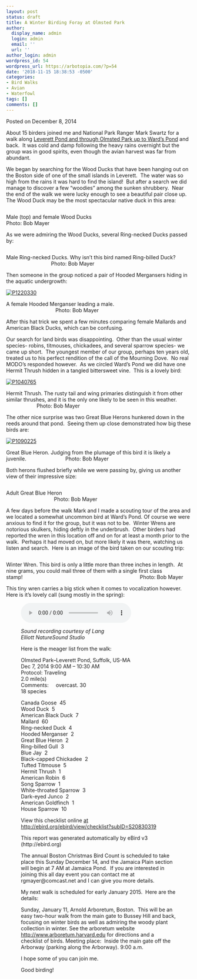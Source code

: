 ```yaml
---
layout: post
status: draft
title: A Winter Birding Foray at Olmsted Park
author:
  display_name: admin
  login: admin
  email: ''
  url: ''
author_login: admin
wordpress_id: 54
wordpress_url: https://arbotopia.com/?p=54
date: '2018-11-15 18:38:53 -0500'
categories:
- Bird Walks
- Avian
- Waterfowl
tags: []
comments: []
---
```




<p>Posted on December 8, 2014</a></p>





<p>About 15 birders joined me and National Park Ranger Mark Swartz for a walk along&nbsp;<a href="https://web.archive.org/web/20150113012755/https://www.google.com/maps/place/Olmsted+Park/@42.3251659,-71.1152747,16z/data=!4m2!3m1!1s0x89e3799e7cec8f07:0x23a597f711bb181f">Leverett Pond and through Olmsted Park up to Ward&rsquo;s Pond</a>&nbsp;and back.&nbsp; It was cold and damp following the heavy rains overnight but the group was in good spirits, even though the avian harvest was far from abundant.</p>





<p>We began by searching for the Wood Ducks that have been hanging out on the Boston side of one of the small islands in Leverett.&nbsp; The water was so high from the rains it was hard to find the island!&nbsp; But after a search we did manage to discover a few &ldquo;woodies&rdquo; among the sunken shrubbery.&nbsp; Near the end of the walk we were lucky enough to see a beautiful pair close up.&nbsp; The Wood Duck may be the most spectacular native duck in this area:</p>


<p><!-- wp:image {"id":288} --></p>
 <img src="/images/2018/11/P1110518.jpg" alt="" class="wp-image-288"/> 





<p>Male (top) and female Wood Ducks&nbsp;&nbsp;&nbsp;&nbsp;&nbsp;&nbsp;&nbsp;&nbsp;&nbsp;&nbsp;&nbsp;&nbsp;&nbsp;&nbsp;&nbsp;&nbsp;&nbsp;&nbsp;&nbsp;&nbsp;&nbsp;&nbsp;&nbsp;&nbsp;&nbsp;&nbsp;&nbsp;&nbsp;&nbsp;&nbsp;&nbsp;&nbsp;&nbsp;&nbsp;&nbsp;&nbsp;&nbsp;&nbsp;&nbsp;&nbsp;&nbsp;&nbsp;&nbsp;&nbsp;&nbsp;&nbsp;&nbsp;&nbsp;&nbsp;&nbsp;&nbsp;&nbsp;&nbsp;&nbsp;&nbsp;&nbsp;&nbsp;&nbsp;&nbsp;&nbsp;&nbsp;&nbsp;&nbsp;&nbsp;&nbsp;&nbsp;&nbsp;&nbsp; Photo: Bob Mayer</p>





<p>As we were admiring the Wood Ducks, several Ring-necked Ducks passed by:</p>


<p><!-- wp:image {"id":289} --></p>
 <img src="/images/2018/11/P1070671.jpg" alt="" class="wp-image-289"/> 





<p>Male Ring-necked Ducks. Why isn&rsquo;t this bird named Ring-billed Duck?&nbsp; &nbsp; &nbsp; &nbsp; &nbsp; &nbsp; &nbsp; &nbsp; &nbsp; &nbsp; &nbsp; &nbsp; &nbsp; &nbsp; &nbsp; &nbsp; &nbsp; &nbsp; &nbsp; &nbsp; &nbsp;Photo: Bob Mayer</p>





<p>Then someone in the group noticed a pair of Hooded Mergansers hiding in the aquatic undergrowth:</p>


<p><!-- wp:image {"id":938,"linkDestination":"custom"} --></p>
 <a href="https://web.archive.org/web/20150113012755/http://www.arbotopia.com/wp-content/uploads/2014/12/P1220330.jpg"><img src="https://web.archive.org/web/20150113012755im_/http://www.arbotopia.com/wp-content/uploads/2014/12/P1220330.jpg" alt="P1220330" class="wp-image-938"/></a> 





<p>A female Hooded Merganser leading a male. &nbsp; &nbsp; &nbsp; &nbsp; &nbsp; &nbsp; &nbsp; &nbsp; &nbsp; &nbsp; &nbsp; &nbsp; &nbsp; &nbsp; &nbsp; &nbsp; &nbsp; &nbsp; &nbsp; &nbsp; &nbsp; &nbsp; &nbsp; &nbsp; &nbsp; &nbsp; &nbsp; &nbsp; &nbsp; &nbsp; &nbsp; &nbsp; &nbsp; &nbsp; &nbsp; &nbsp; &nbsp; &nbsp; &nbsp; &nbsp; &nbsp; &nbsp; &nbsp; Photo: Bob Mayer</p>





<p>After this hat trick we spent a few minutes comparing female Mallards and American Black Ducks, which can be confusing.</p>





<p>Our search for land birds was disappointing.&nbsp; Other than the usual winter species- robins, titmouses, chickadees, and several sparrow species- we came up short.&nbsp; The youngest member of our group, perhaps ten years old,&nbsp; treated us to his perfect rendition of the call of the Mourning Dove.&nbsp; No real MODO&rsquo;s responded however.&nbsp; As we circled Ward&rsquo;s Pond we did have one Hermit Thrush hidden in a tangled bittersweet vine.&nbsp; This is a lovely bird:</p>


<p><!-- wp:image {"id":943,"linkDestination":"custom"} --></p>
 <a href="https://web.archive.org/web/20150113012755/http://www.arbotopia.com/wp-content/uploads/2014/12/P1040765.jpg"><img src="https://web.archive.org/web/20150113012755im_/http://www.arbotopia.com/wp-content/uploads/2014/12/P1040765.jpg" alt="P1040765" class="wp-image-943"/></a> 





<p>Hermit Thrush. The rusty tail and wing primaries distinguish it from other similar thrushes, and it is the only one likely to be seen in this weather.&nbsp; &nbsp; &nbsp; &nbsp; &nbsp; &nbsp; &nbsp; &nbsp; &nbsp; &nbsp; &nbsp; &nbsp; &nbsp; &nbsp; &nbsp; &nbsp;Photo: Bob Mayer</p>





<p>The other nice surprise was two Great Blue Herons hunkered down in the reeds around that pond.&nbsp; Seeing them up close demonstrated how big these birds are:</p>


<p><!-- wp:image {"id":946,"linkDestination":"custom"} --></p>
 <a href="https://web.archive.org/web/20150113012755/http://www.arbotopia.com/wp-content/uploads/2014/12/P1090225.jpg"><img src="https://web.archive.org/web/20150113012755im_/http://www.arbotopia.com/wp-content/uploads/2014/12/P1090225.jpg" alt="P1090225" class="wp-image-946"/></a> 





<p>Great Blue Heron. Judging from the plumage of this bird it is likely a juvenile.&nbsp;&nbsp;&nbsp;&nbsp;&nbsp;&nbsp;&nbsp;&nbsp;&nbsp;&nbsp;&nbsp;&nbsp;&nbsp;&nbsp;&nbsp;&nbsp;&nbsp;&nbsp;&nbsp;&nbsp;&nbsp;&nbsp;&nbsp;&nbsp;&nbsp;&nbsp; Photo: Bob Mayer</p>





<p>Both herons flushed briefly while we were passing by, giving us another view of their impressive size:</p>


<p><!-- wp:image {"id":290} --></p>
 <img src="/images/2018/11/P1080665_1.jpg" alt="" class="wp-image-290"/> 





<p>Adult Great Blue Heron&nbsp; &nbsp; &nbsp; &nbsp; &nbsp; &nbsp; &nbsp; &nbsp; &nbsp; &nbsp; &nbsp; &nbsp; &nbsp; &nbsp; &nbsp; &nbsp; &nbsp; &nbsp; &nbsp; &nbsp; &nbsp; &nbsp; &nbsp; &nbsp; &nbsp; &nbsp; &nbsp; &nbsp; &nbsp; &nbsp; &nbsp; &nbsp; &nbsp; &nbsp; &nbsp; &nbsp; &nbsp; &nbsp; &nbsp; &nbsp; &nbsp; &nbsp; &nbsp; &nbsp; &nbsp; &nbsp; &nbsp; &nbsp; &nbsp; &nbsp; &nbsp; &nbsp; &nbsp; &nbsp; &nbsp; &nbsp; &nbsp; &nbsp; &nbsp; &nbsp; &nbsp; &nbsp;Photo: Bob Mayer</p>





<p>A few days before the walk Mark and I made a scouting tour of the area and we located a somewhat uncommon bird at Ward&rsquo;s Pond. Of course we were anxious to find it for the group, but it was not to be.&nbsp; Winter Wrens are notorious skulkers, hiding deftly in the underbrush.&nbsp; Other birders had reported the wren in this location off and on for at least a month prior to the walk.&nbsp; Perhaps it had moved on, but more likely it was there, watching us listen and search.&nbsp; Here is an image of the bird taken on our scouting trip:</p>


<p><!-- wp:image {"id":287} --></p>
 <img src="/images/2018/11/P1090246-1.jpg" alt="" class="wp-image-287"/> 





<p>Winter Wren. This bird is only a little more than three inches in length.&nbsp; At nine grams, you could mail three of them with a single first class stamp!&nbsp;&nbsp;&nbsp;&nbsp;&nbsp;&nbsp;&nbsp;&nbsp;&nbsp;&nbsp;&nbsp;&nbsp;&nbsp;&nbsp;&nbsp;&nbsp;&nbsp;&nbsp;&nbsp;&nbsp;&nbsp;&nbsp;&nbsp;&nbsp;&nbsp;&nbsp;&nbsp;&nbsp;&nbsp;&nbsp;&nbsp;&nbsp;&nbsp;&nbsp;&nbsp;&nbsp;&nbsp;&nbsp;&nbsp;&nbsp;&nbsp;&nbsp;&nbsp;&nbsp;&nbsp;&nbsp;&nbsp;&nbsp;&nbsp;&nbsp;&nbsp;&nbsp;&nbsp;&nbsp;&nbsp;&nbsp;&nbsp;&nbsp;&nbsp;&nbsp;&nbsp;&nbsp;&nbsp;&nbsp;&nbsp;&nbsp;&nbsp;&nbsp;&nbsp;&nbsp;&nbsp;&nbsp;&nbsp;&nbsp;&nbsp;&nbsp;&nbsp;&nbsp;&nbsp;&nbsp; Photo: Bob Mayer</p>





<p>This tiny wren carries a big stick when it comes to vocalization however. Here is it&rsquo;s lovely call (sung mostly in the spring):</p>


<p><!-- wp:audio {"id":286} --></p>
<figure class="wp-block-audio"><audio controls src="/images/2018/11/2-84-Winter-Wren.wav"></audio> 
<p><!-- /wp:audio --></p>



<p><em>Sound recording courtesy of Lang<br />
Elliott NatureSound Studio</em>&nbsp;</p>





<p>Here is the meager list from the walk:</p>





<p>Olmsted Park&ndash;Leverett Pond, Suffolk, US-MA<br>Dec 7, 2014 9:00 AM &ndash; 10:30 AM<br>Protocol: Traveling<br>2.0 mile(s)<br>Comments:&nbsp;&nbsp;&nbsp;&nbsp; overcast. 30<br>18 species</p>





<p>Canada Goose&nbsp; 45<br>Wood Duck&nbsp; 5<br>American Black Duck&nbsp; 7<br>Mallard&nbsp; 60<br>Ring-necked Duck&nbsp; 4<br>Hooded Merganser&nbsp; 2<br>Great Blue Heron&nbsp; 2<br>Ring-billed Gull&nbsp; 3<br>Blue Jay&nbsp; 2<br>Black-capped Chickadee&nbsp; 2<br>Tufted Titmouse&nbsp; 5<br>Hermit Thrush&nbsp; 1<br>American Robin&nbsp; 6<br>Song Sparrow&nbsp; 1<br>White-throated Sparrow&nbsp; 3<br>Dark-eyed Junco&nbsp; 2<br>American Goldfinch&nbsp; 1<br>House Sparrow&nbsp; 10</p>





<p>View this checklist online <a href="https://ebird.org/view/checklist/S20830319">at http://ebird.org/ebird/view/checklist?subID=S20830319</a></p>





<p>This report was generated automatically by eBird v3 (http://ebird.org)</p>





<p>The annual&nbsp;Boston Christmas Bird Count&nbsp;is scheduled to take place this Sunday December 14, and the Jamaica Plain section will begin at 7 AM at Jamaica Pond.&nbsp; If you are interested in joining this all day event you can contact me at rgmayer@comcast.net and I can give you more details.</p>





<p>My next walk is scheduled for early January 2015.&nbsp; Here are the details:</p>





<p>Sunday, January 11, Arnold Arboretum, Boston. &nbsp;This will be an easy two-hour walk from the main gate to Bussey Hill and back, focusing on winter birds as well as admiring the woody plant collection in winter. See the arboretum website <a href="http://www.arboretum.harvard.edu">http://www.arboretum.harvard.edu</a> for directions and a checklist of birds. Meeting place: &nbsp;Inside the main gate off the Arborway (parking along the Arborway). 9:00 a.m.</p>





<p>I hope some of you can join me.</p>





<p>Good birding!<br></p>


